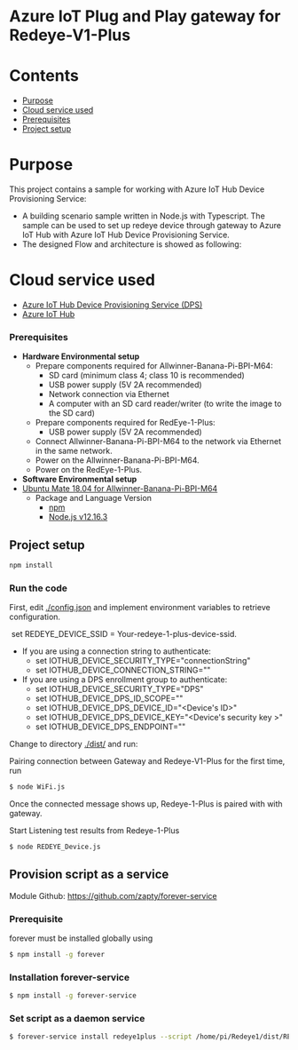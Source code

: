 # Azure IoT Plug and Play gateway for Redeye-V1-Plus

# Contents

- [Purpose](#purpose)
- [Cloud service used](#cloud-service-used)
- [Prerequisites](#prerequisites)
- [Project setup](#project-setup)

# Purpose

This project contains a sample for working with Azure IoT Hub Device Provisioning Service:
* A building scenario sample written in Node.js with Typescript. The sample can be used to set up redeye device through gateway to Azure IoT Hub with  Azure IoT Hub Device Provisioning Service.
* The designed Flow and architecture is showed as following:


# Cloud service used

* [Azure IoT Hub Device Provisioning Service (DPS)](https://docs.microsoft.com/en-us/azure/iot-dps/) 
* [Azure IoT Hub](https://docs.microsoft.com/zh-tw/azure/iot-hub/about-iot-hub)

### Prerequisites

* **Hardware Environmental setup** 
  - Prepare components required for Allwinner-Banana-Pi-BPI-M64:
    - SD card (minimum class 4; class 10 is recommended)
    - USB power supply (5V 2A recommended)
    - Network connection via Ethernet
    - A computer with an SD card reader/writer (to write the image to the SD card)
  - Prepare components required for RedEye-1-Plus:
    - USB power supply (5V 2A recommended)
  - Connect Allwinner-Banana-Pi-BPI-M64 to the network via Ethernet in the same network.
  - Power on the Allwinner-Banana-Pi-BPI-M64.
  - Power on the RedEye-1-Plus.
* **Software Environmental setup**
* [Ubuntu Mate 18.04 for Allwinner-Banana-Pi-BPI-M64](http://wiki.banana-pi.org/Banana_Pi_BPI-M64#Image_Release)
  * Package and Language Version
    * [npm](https://www.npmjs.com/get-npm)
    * [Node.js v12.16.3](https://nodejs.org/en/download/)

## Project setup

```sh
npm install
```

### Run the code

First, edit [./config.json](./config.json) and implement environment variables to retrieve configuration.

​	set REDEYE_DEVICE_SSID = Your-redeye-1-plus-device-ssid.

- If you are using a connection string to authenticate:
  - set IOTHUB_DEVICE_SECURITY_TYPE="connectionString"
  - set IOTHUB_DEVICE_CONNECTION_STRING="<connection string of your device>"
- If you are using a DPS enrollment group to authenticate:
  - set IOTHUB_DEVICE_SECURITY_TYPE="DPS"
  - set IOTHUB_DEVICE_DPS_ID_SCOPE="<ID Scope of DPS instance>"
  - set IOTHUB_DEVICE_DPS_DEVICE_ID="<Device's ID>"
  - set IOTHUB_DEVICE_DPS_DEVICE_KEY="<Device's security key >"
  - set IOTHUB_DEVICE_DPS_ENDPOINT="<DPS endpoint>"



Change to directory [./dist/](./dist/) and run:

Pairing connection between Gateway and Redeye-V1-Plus for the first time, run

```sh
$ node WiFi.js
```

Once the connected message shows up, Redeye-1-Plus is paired with with gateway.



Start Listening test results from Redeye-1-Plus

```sh
$ node REDEYE_Device.js
```



## Provision script as a service

Module Github: https://github.com/zapty/forever-service

### Prerequisite

forever must be installed globally using

```sh
$ npm install -g forever
```



### Installation forever-service

```sh
$ npm install -g forever-service
```



### Set script as a daemon service

```sh
$ forever-service install redeye1plus --script /home/pi/Redeye1/dist/REDEYE_Device.js
```

